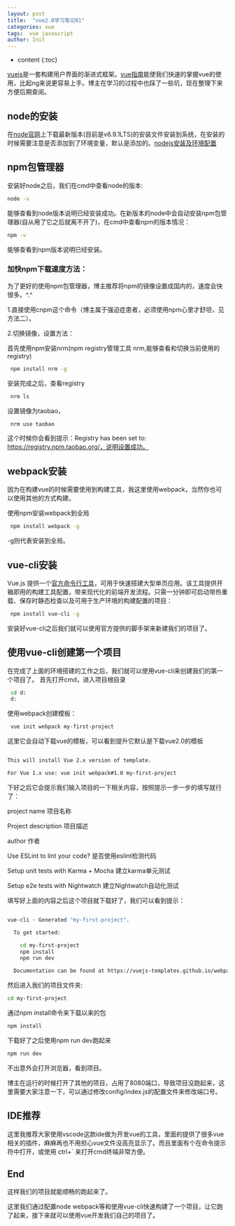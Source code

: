 ```yaml
---
layout: post
title:  "vue2.0学习笔记01"
categories: vue
tags:  vue javascript
author: Init
---
```


* content
{:toc}

[vuejs](http://cn.vuejs.org/)是一套构建用户界面的渐进式框架。[vue指南](http://cn.vuejs.org/v2/guide/installation.html)能使我们快速的掌握vue的使用，比起ng来说更容易上手。博主在学习的过程中也踩了一些坑，现在整理下来方便后期查阅。

## node的安装
在[node官网](https://nodejs.org/en/)上下载最新版本(目前是v6.9.1LTS)的安装文件安装到系统，在安装的时候需要注意是否添加到了环境变量，默认是添加的。[nodejs安装及环境配置](http://jingyan.baidu.com/article/a948d6515d4c850a2dcd2e18.html)
## npm包管理器
安装好node之后，我们在cmd中查看node的版本:

``` sh
node -v
```

能够查看到node版本说明已经安装成功。在新版本的node中会自动安装npm包管理器(自从用了它之后就离不开了)，在cmd中查看npm的版本情况：

``` sh
npm -v
```

能够查看到npm版本说明已经安装。

### 加快npm下载速度方法：

为了更好的使用npm包管理器，博主推荐将npm的镜像设置成国内的，速度会快很多。^.^

1.直接使用cnpm这个命令（博主属于强迫症患者，必须使用npm心里才舒坦，见方法二）。

2.切换镜像，设置方法：

首先使用npm安装nrm(npm registry管理工具 nrm,能够查看和切换当前使用的registry)

``` sh
 npm install nrm -g
```

安装完成之后，查看registry

``` sh
 nrm ls
```

设置镜像为taobao，

``` sh
 nrm use taobao
```

这个时候你会看到提示：Registry has been set to: https://registry.npm.taobao.org/，说明设置成功。

## webpack安装
因为在构建vue的时候需要使用到构建工具，我这里使用webpack，当然你也可以使用其他的方式构建。

使用npm安装webpack到全局

``` sh
 npm install webpack -g
```

-g则代表安装到全局。

## vue-cli安装
Vue.js 提供一个[官方命令行工具](https://github.com/vuejs/vue-cli)，可用于快速搭建大型单页应用。该工具提供开箱即用的构建工具配置，带来现代化的前端开发流程。只需一分钟即可启动带热重载、保存时静态检查以及可用于生产环境的构建配置的项目：

``` sh
 npm install vue-cli -g
```

安装好vue-cli之后我们就可以使用官方提供的脚手架来新建我们的项目了。

## 使用vue-cli创建第一个项目
在完成了上面的环境搭建的工作之后，我们就可以使用vue-cli来创建我们的第一个项目了。
首先打开cmd，进入项目根目录

``` sh
 cd d:
 d:
```

使用webpack创建模板：

``` sh
 vue init webpack my-first-project
```

这里它会自动下载vue的模板，可以看到提升它默认是下载vue2.0的模板

``` sh

This will install Vue 2.x version of template.

For Vue 1.x use: vue init webpack#1.0 my-first-project
```

下好之后它会提示我们输入项目的一下相关内容，按照提示一步一步的填写就行了：

project name 项目名称

Project description 项目描述

author 作者

Use ESLint to lint your code? 是否使用eslint检测代码

Setup unit tests with Karma + Mocha 建立karma单元测试

Setup e2e tests with Nightwatch 建立Nightwatch自动化测试

填写好上面的内容之后这个项目就下载好了，我们可以看到提示：

``` sh

vue-cli · Generated "my-first-project".

  To get started:

    cd my-first-project
    npm install
    npm run dev

  Documentation can be found at https://vuejs-templates.github.io/webpack
```

然后进入我们的项目文件夹:

``` sh
cd my-first-project
```

通过npm install命令来下载以来的包

``` sh
npm install
```

下载好了之后使用npm run dev跑起来

``` sh
npm run dev
```

不出意外会打开浏览器，看到项目。

博主在运行的时候打开了其他的项目，占用了8080端口，导致项目没跑起来，这里需要大家注意一下，可以通过修改config/index.js的配置文件来修改端口号。

## IDE推荐
这里我推荐大家使用vscode这款ide做为开发vue的工具，里面的提供了很多vue相关的插件，麻麻再也不用担心vue文件没高亮显示了。而且里面有个在命令提示符中打开，或使用 ctrl+` 来打开cmd终端非常方便。

## End
这样我们的项目就能顺畅的跑起来了。

这里我们通过配置node webpack等和使用vue-cli快速构建了一个项目，让它跑了起来，接下来就可以使用vue开发我们自己的项目了。
